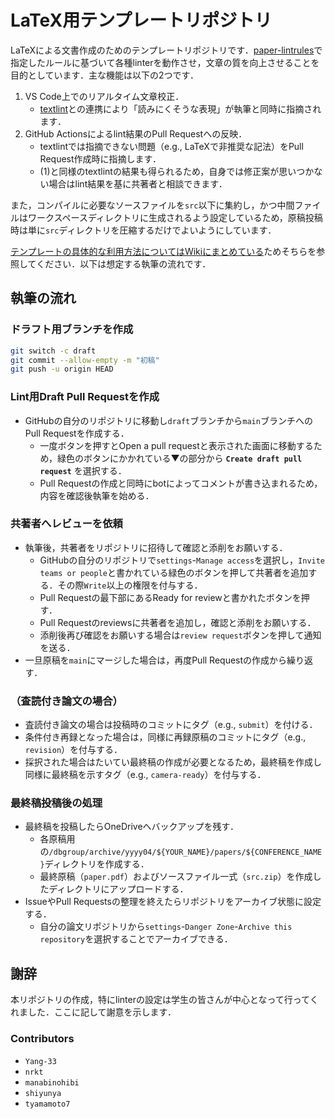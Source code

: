# LaTeX用テンプレートリポジトリ <!-- omit in toc -->

LaTeXによる文書作成のためのテンプレートリポジトリです．[paper-lintrules](https://github.com/dbgroup-nagoya-u/paper-lintrules)で指定したルールに基づいて各種linterを動作させ，文章の質を向上させることを目的としています．主な機能は以下の2つです．

1. VS Code上でのリアルタイム文章校正．
    - [textlint](https://textlint.github.io/)との連携により「読みにくそうな表現」が執筆と同時に指摘されます．
2. GitHub Actionsによるlint結果のPull Requestへの反映．
    - textlintでは指摘できない問題（e.g., LaTeXで非推奨な記法）をPull Request作成時に指摘します．
    - (1)と同様のtextlintの結果も得られるため，自身では修正案が思いつかない場合はlint結果を基に共著者と相談できます．

また，コンパイルに必要なソースファイルを`src`以下に集約し，かつ中間ファイルはワークスペースディレクトリに生成されるよう設定しているため，原稿投稿時は単に`src`ディレクトリを圧縮するだけでよいようにしています．

[テンプレートの具体的な利用方法についてはWikiにまとめている](https://github.com/dbgroup-nagoya-u/template-latex/wiki/%E3%83%86%E3%83%B3%E3%83%97%E3%83%AC%E3%83%BC%E3%83%88%E3%81%AE%E5%88%A9%E7%94%A8%E6%89%8B%E9%A0%86)ためそちらを参照してください．以下は想定する執筆の流れです．

## 執筆の流れ

### ドラフト用ブランチを作成

```bash
git switch -c draft
git commit --allow-empty -m "初稿"
git push -u origin HEAD
```

### Lint用Draft Pull Requestを作成

- GitHubの自分のリポジトリに移動し`draft`ブランチから`main`ブランチへのPull Requestを作成する．
    - 一度ボタンを押すとOpen a pull requestと表示された画面に移動するため，緑色のボタンにかかれている▼の部分から **`Create draft pull request`** を選択する．
    - Pull Requestの作成と同時にbotによってコメントが書き込まれるため，内容を確認後執筆を始める．

### 共著者へレビューを依頼

- 執筆後，共著者をリポジトリに招待して確認と添削をお願いする．
    - GitHubの自分のリポジトリで`settings`-`Manage access`を選択し，`Invite teams or people`と書かれている緑色のボタンを押して共著者を追加する．その際`Write`以上の権限を付与する．
    - Pull Requestの最下部にあるReady for reviewと書かれたボタンを押す．
    - Pull Requestのreviewsに共著者を追加し，確認と添削をお願いする．
    - 添削後再び確認をお願いする場合は`review request`ボタンを押して通知を送る．
- 一旦原稿を`main`にマージした場合は，再度Pull Requestの作成から繰り返す．

### （査読付き論文の場合）

- 査読付き論文の場合は投稿時のコミットにタグ（e.g., `submit`）を付ける．
- 条件付き再録となった場合は，同様に再録原稿のコミットにタグ（e.g., `revision`）を付与する．
- 採択された場合はたいてい最終稿の作成が必要となるため，最終稿を作成し同様に最終稿を示すタグ（e.g., `camera-ready`）を付与する．

### 最終稿投稿後の処理

- 最終稿を投稿したらOneDriveへバックアップを残す．
    - 各原稿用の`/dbgroup/archive/yyyy04/${YOUR_NAME}/papers/${CONFERENCE_NAME}`ディレクトリを作成する．
    - 最終原稿（`paper.pdf`）およびソースファイル一式（`src.zip`）を作成したディレクトリにアップロードする．
- IssueやPull Requestsの整理を終えたらリポジトリをアーカイブ状態に設定する．
    - 自分の論文リポジトリから`settings`-`Danger Zone`-`Archive this repository`を選択することでアーカイブできる．

## 謝辞

本リポジトリの作成，特にlinterの設定は学生の皆さんが中心となって行ってくれました．ここに記して謝意を示します．

### Contributors

- `Yang-33`
- `nrkt`
- `manabinohibi`
- `shiyunya`
- `tyamamoto7`
